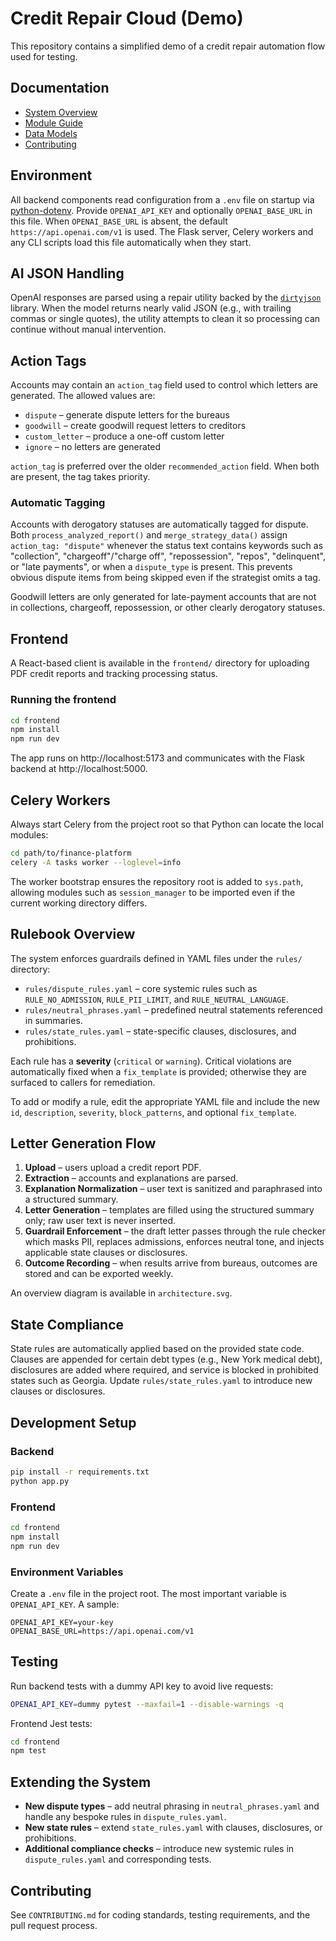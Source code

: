 # Credit Repair Cloud (Demo)

This repository contains a simplified demo of a credit repair automation flow used for testing.

## Documentation

- [System Overview](docs/SYSTEM_OVERVIEW.md)
- [Module Guide](docs/MODULE_GUIDE.md)
- [Data Models](docs/DATA_MODELS.md)
- [Contributing](docs/CONTRIBUTING.md)

## Environment

All backend components read configuration from a `.env` file on startup via
[python-dotenv](https://pypi.org/project/python-dotenv/). Provide
`OPENAI_API_KEY` and optionally `OPENAI_BASE_URL` in this file. When
`OPENAI_BASE_URL` is absent, the default `https://api.openai.com/v1` is used.
The Flask server, Celery workers and any CLI scripts load this file
automatically when they start.

## AI JSON Handling

OpenAI responses are parsed using a repair utility backed by the
[`dirtyjson`](https://pypi.org/project/dirtyjson/) library. When the model
returns nearly valid JSON (e.g., with trailing commas or single quotes), the
utility attempts to clean it so processing can continue without manual
intervention.

## Action Tags

Accounts may contain an `action_tag` field used to control which letters are generated. The allowed values are:

- `dispute` – generate dispute letters for the bureaus
- `goodwill` – create goodwill request letters to creditors
- `custom_letter` – produce a one-off custom letter
- `ignore` – no letters are generated

`action_tag` is preferred over the older `recommended_action` field. When both are present, the tag takes priority.

### Automatic Tagging

Accounts with derogatory statuses are automatically tagged for dispute. Both `process_analyzed_report()` and `merge_strategy_data()` assign `action_tag: "dispute"` whenever the status text contains keywords such as "collection", "chargeoff"/"charge off", "repossession", "repos", "delinquent", or "late payments", or when a `dispute_type` is present. This prevents obvious dispute items from being skipped even if the strategist omits a tag.

Goodwill letters are only generated for late-payment accounts that are not in collections, chargeoff, repossession, or other clearly derogatory statuses.

## Frontend

A React-based client is available in the `frontend/` directory for uploading PDF credit reports and tracking processing status.

### Running the frontend

```bash
cd frontend
npm install
npm run dev
```

The app runs on http://localhost:5173 and communicates with the Flask backend at http://localhost:5000.

## Celery Workers

Always start Celery from the project root so that Python can locate the
local modules:

```bash
cd path/to/finance-platform
celery -A tasks worker --loglevel=info
```

The worker bootstrap ensures the repository root is added to
`sys.path`, allowing modules such as `session_manager` to be imported
even if the current working directory differs.

## Rulebook Overview

The system enforces guardrails defined in YAML files under the `rules/` directory:

- `rules/dispute_rules.yaml` – core systemic rules such as `RULE_NO_ADMISSION`,
  `RULE_PII_LIMIT`, and `RULE_NEUTRAL_LANGUAGE`.
- `rules/neutral_phrases.yaml` – predefined neutral statements referenced in summaries.
- `rules/state_rules.yaml` – state-specific clauses, disclosures, and prohibitions.

Each rule has a **severity** (`critical` or `warning`). Critical violations are
automatically fixed when a `fix_template` is provided; otherwise they are surfaced
to callers for remediation.

To add or modify a rule, edit the appropriate YAML file and include the new
`id`, `description`, `severity`, `block_patterns`, and optional `fix_template`.

## Letter Generation Flow

1. **Upload** – users upload a credit report PDF.
2. **Extraction** – accounts and explanations are parsed.
3. **Explanation Normalization** – user text is sanitized and paraphrased into a
   structured summary.
4. **Letter Generation** – templates are filled using the structured summary
   only; raw user text is never inserted.
5. **Guardrail Enforcement** – the draft letter passes through the rule checker
   which masks PII, replaces admissions, enforces neutral tone, and injects
   applicable state clauses or disclosures.
6. **Outcome Recording** – when results arrive from bureaus, outcomes are stored
   and can be exported weekly.

An overview diagram is available in `architecture.svg`.

## State Compliance

State rules are automatically applied based on the provided state code. Clauses
are appended for certain debt types (e.g., New York medical debt), disclosures
are added where required, and service is blocked in prohibited states such as
Georgia. Update `rules/state_rules.yaml` to introduce new clauses or
disclosures.

## Development Setup

### Backend

```bash
pip install -r requirements.txt
python app.py
```

### Frontend

```bash
cd frontend
npm install
npm run dev
```

### Environment Variables

Create a `.env` file in the project root. The most important variable is
`OPENAI_API_KEY`. A sample:

```env
OPENAI_API_KEY=your-key
OPENAI_BASE_URL=https://api.openai.com/v1
```

## Testing

Run backend tests with a dummy API key to avoid live requests:

```bash
OPENAI_API_KEY=dummy pytest --maxfail=1 --disable-warnings -q
```

Frontend Jest tests:

```bash
cd frontend
npm test
```

## Extending the System

- **New dispute types** – add neutral phrasing in `neutral_phrases.yaml` and
  handle any bespoke rules in `dispute_rules.yaml`.
- **New state rules** – extend `state_rules.yaml` with clauses, disclosures, or
  prohibitions.
- **Additional compliance checks** – introduce new systemic rules in
  `dispute_rules.yaml` and corresponding tests.

## Contributing

See `CONTRIBUTING.md` for coding standards, testing requirements, and the pull
request process.
